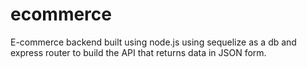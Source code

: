 # ecommerce
E-commerce backend built using node.js using sequelize as a db and express router to build the API that returns data in JSON form. 


